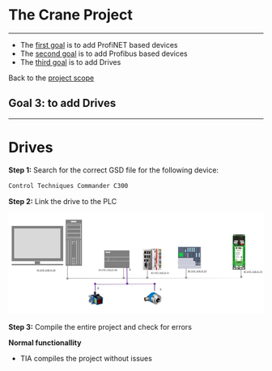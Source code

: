 # The Crane Project
_____________________________________
-   The [first goal](Ex01/Subchapter03.md) is to add ProfiNET based devices
-   The [second goal](Ex01/Subchapter04.md) is to add Profibus based devices
-   The [third goal](Ex01/Subchapter05.md) is to add Drives

Back to the [project scope](Ex01/Subchapter03.md)

## Goal 3: to add Drives
_____________________________________
# Drives

**Step 1:** Search for the correct GSD file for the following device:
```javascript
Control Techniques Commander C300
```

**Step 2:** Link the drive to the PLC

![Networkview](../Ex01/Images/Networkdrive.jpg)

**Step 3:** Compile the entire project and check for errors


__Normal functionallity__
- TIA compiles the project without issues
